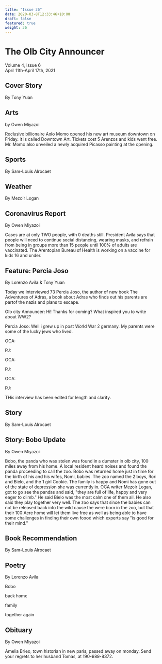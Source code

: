 ```yaml
---
title: "Issue 36"
date: 2020-03-8T12:33:46+10:00
draft: false
featured: true
weight: 36
---
```


# The Olb City Announcer    
Volume 4, Issue 6    
April 11th-April 17th, 2021    

## Cover Story
By Tony Yuan



## Arts
by Owen Miyazoi

Reclusive billionaire Aolo Momo opened his new art museum downtown on Friday. It is called Downtown Art. Tickets cost 5 Arenzos and kids went free. Mr. Momo also unveiled a newly acquired Picasso painting at the opening.

## Sports
By Sam-Louis Alrocaet



## Weather
By Mezoir Logan



## Coronavirus Report
By Owen Miyazoi

Cases are at only TWO people, with 0 deaths still. President Avila says that people will need to continue social distancing, wearing masks, and refrain from being in groups more than 15 people until 100% of adults are vaccinated. The Arentopian Bureau of Health is working on a vaccine for kids 16 and under.

## Feature: Percia Joso
By Lorenzo Avila & Tony Yuan

Today we interviewed 73 Percia Joso, the author of new book The Adventures of Adras, a book about Adras who finds out his parents are partof the nazis and plans to escape.

Olb city Announcer: Hi! Thanks for coming? What inspired you to write about WW2?

Percia Joso: Well i grew up in post World War 2 germany. My parents were some of the lucky jews who lived.

OCA:

PJ:

OCA:

PJ:

OCA:

PJ:

THis interview has been edited for length and clarity.

## Story
By Sam-Louis Alrocaet


## Story: Bobo Update
By Owen Miyazoi

Bobo, the panda who was stolen was found in a dumster in olb city, 100 miles away from his home. A local resident heard noises and found the panda proceeding to call the zoo. Bobo was returned home just in time for the birth of his and his wifes, Nomi, babies. The zoo named the 2 boys, Rori and Bielo, and the 1 girl Cookie. The family is happy and Nomi has gone out of the state of depression she was currently in. OCA writer Mezoir Logan, got to go see the pandas and said, "they are full of life, happy and very eager to climb." He said Bielo was the most calm one of them all. He also said they play together very well. The zoo says that since the babies can not be released back into the wild cause the were born in the zoo, but that their 100 Acre home will let them live free as well as being able to have some challenges in finding their own foood which experts say "is good for their mind."

## Book Recommendation
By Sam-Louis Alrocaet


## Poetry
By Lorenzo Avila

Bobo

back home

family

together again




## Obituary
By Owen Miyazoi

Amelia Brieo, town historian in new paris, passed away on monday. Send your regrets to her husband Tomas, at 190-989-8372. 

